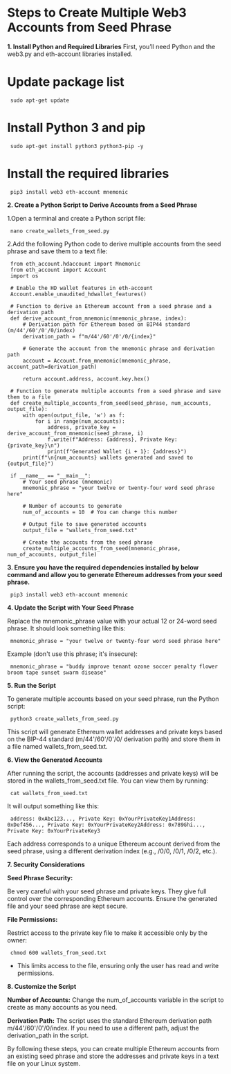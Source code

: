 # **Steps to Create Multiple Web3 Accounts from Seed Phrase**

**1. Install Python and Required Libraries**
First, you’ll need Python and the web3.py and eth-account libraries installed.

# Update package list
     sudo apt-get update

# Install Python 3 and pip
     sudo apt-get install python3 python3-pip -y

# Install the required libraries
     pip3 install web3 eth-account mnemonic


**2. Create a Python Script to Derive Accounts from a Seed Phrase**

 1.Open a terminal and create a Python script file:

     nano create_wallets_from_seed.py

 2.Add the following Python code to derive multiple accounts from the seed phrase and save them to a text file:

     from eth_account.hdaccount import Mnemonic
     from eth_account import Account
     import os
     
     # Enable the HD wallet features in eth-account
     Account.enable_unaudited_hdwallet_features()
     
     # Function to derive an Ethereum account from a seed phrase and a derivation path
     def derive_account_from_mnemonic(mnemonic_phrase, index):
         # Derivation path for Ethereum based on BIP44 standard (m/44'/60'/0'/0/index)
         derivation_path = f"m/44'/60'/0'/0/{index}"
     
         # Generate the account from the mnemonic phrase and derivation path
         account = Account.from_mnemonic(mnemonic_phrase, account_path=derivation_path)
     
         return account.address, account.key.hex()
     
     # Function to generate multiple accounts from a seed phrase and save them to a file
     def create_multiple_accounts_from_seed(seed_phrase, num_accounts, output_file):
         with open(output_file, 'w') as f:
             for i in range(num_accounts):
                 address, private_key = derive_account_from_mnemonic(seed_phrase, i)
                 f.write(f"Address: {address}, Private Key: {private_key}\n")
                 print(f"Generated Wallet {i + 1}: {address}")
         print(f"\n{num_accounts} wallets generated and saved to {output_file}")
     
     if __name__ == "__main__":
         # Your seed phrase (mnemonic)
         mnemonic_phrase = "your twelve or twenty-four word seed phrase here"
     
         # Number of accounts to generate
         num_of_accounts = 10  # You can change this number
     
         # Output file to save generated accounts
         output_file = "wallets_from_seed.txt"
     
         # Create the accounts from the seed phrase
         create_multiple_accounts_from_seed(mnemonic_phrase, num_of_accounts, output_file)

**3. Ensure you have the required dependencies installed by below command and allow you to generate Ethereum addresses from your seed phrase.**

     pip3 install web3 eth-account mnemonic


**4. Update the Script with Your Seed Phrase**

 Replace the mnemonic_phrase value with your actual 12 or 24-word seed phrase. It should look something like this:

     mnemonic_phrase = "your twelve or twenty-four word seed phrase here"

 Example (don't use this phrase; it's insecure):
   
     mnemonic_phrase = "buddy improve tenant ozone soccer penalty flower broom tape sunset swarm disease"

**5. Run the Script**

 To generate multiple accounts based on your seed phrase, run the Python script:

     python3 create_wallets_from_seed.py

This script will generate Ethereum wallet addresses and private keys based on the BIP-44 standard (m/44'/60'/0'/0/ derivation path) and store them in a file named wallets_from_seed.txt.


**6. View the Generated Accounts**

After running the script, the accounts (addresses and private keys) will be stored in the wallets_from_seed.txt file. You can view them by running:

     cat wallets_from_seed.txt

It will output something like this:
     
     address: 0xAbc123..., Private Key: 0xYourPrivateKey1Address: 0xDef456..., Private Key: 0xYourPrivateKey2Address: 0x789Ghi..., Private Key: 0xYourPrivateKey3

Each address corresponds to a unique Ethereum account derived from the seed phrase, using a different derivation index (e.g., /0/0, /0/1, /0/2, etc.).

**7. Security Considerations**

**Seed Phrase Security:**
   
Be very careful with your seed phrase and private keys. They give full control over the corresponding Ethereum accounts. Ensure the generated file and your seed phrase are kept secure.

**File Permissions:**
        
Restrict access to the private key file to make it accessible only by the owner:
        
     chmod 600 wallets_from_seed.txt

* This limits access to the file, ensuring only the user has read and write permissions.

**8. Customize the Script**

**Number of Accounts:** Change the num_of_accounts variable in the script to create as many accounts as you need.
     
**Derivation Path:** The script uses the standard Ethereum derivation path m/44'/60'/0'/0/index. If you need to use a different path, adjust the derivation_path in the script.
    
By following these steps, you can create multiple Ethereum accounts from an existing seed phrase and store the addresses and private keys in a text file on your Linux system.
